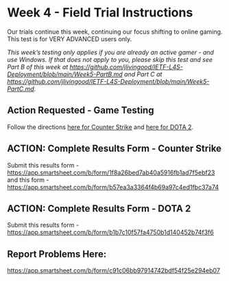 # Week 4 - Field Trial Instructions

Our trials continue this week, continuing our focus shifting to online gaming. This test is for VERY ADVANCED users only.

*This week’s testing only applies if you are already an active gamer - and use Windows. If that does not apply to you, please skip this test and see Part B of this week at https://github.com/jlivingood/IETF-L4S-Deployment/blob/main/Week5-PartB.md and Part C at https://github.com/jlivingood/IETF-L4S-Deployment/blob/main/Week5-PartC.md.*

## Action Requested - Game Testing
Follow the directions [here for Counter Strike](https://github.com/jlivingood/IETF-L4S-Deployment/blob/main/CSGO%20LLD%20Trial%20Instructions.pdf) and [here for DOTA 2](https://github.com/jlivingood/IETF-L4S-Deployment/blob/main/Dota%202%20LLD%20Trial%20Instructions.pdf). 

## ACTION: Complete Results Form - Counter Strike 
Submit this results form -  https://app.smartsheet.com/b/form/1f8a26bed7ab40a5916fb1ad7f5ebf23
and this form - https://app.smartsheet.com/b/form/b57ea3a3364f4b69a97c4ed1fbc37a74

## ACTION: Complete Results Form - DOTA 2 
Submit this results form -  https://app.smartsheet.com/b/form/b1b7c10f57fa4750b1d140452b74f3f6

## Report Problems Here: 
https://app.smartsheet.com/b/form/c91c06bb97914742bdf54f25e294eb07

